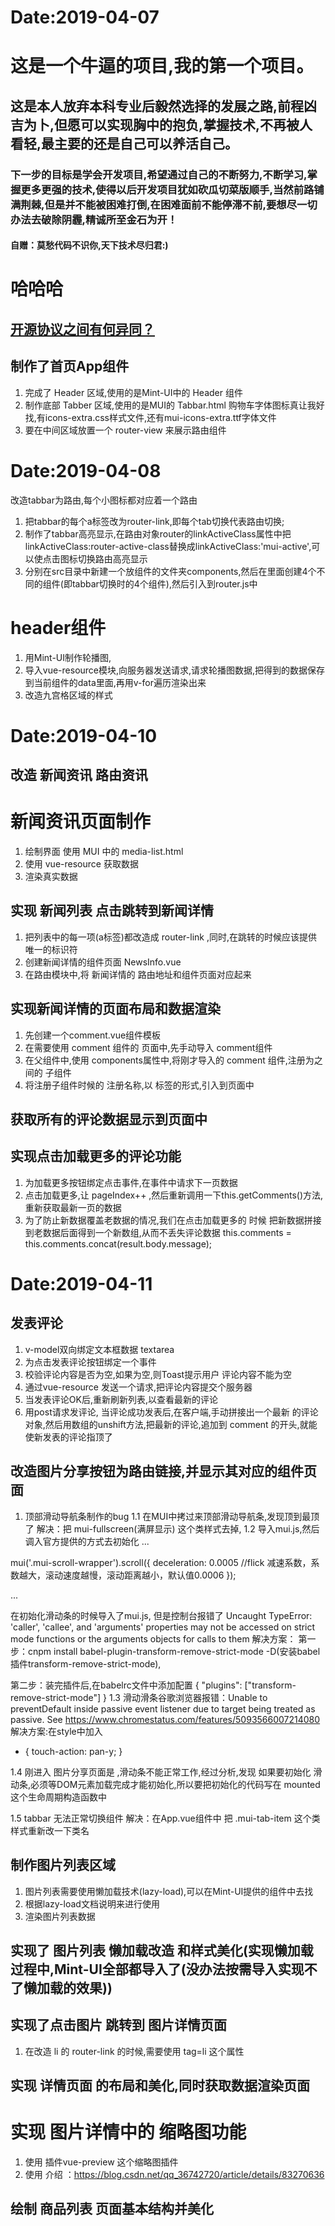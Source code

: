 # Date:2019-04-07
# 这是一个牛逼的项目,我的第一个项目。

## 这是本人放弃本科专业后毅然选择的发展之路,前程凶吉为卜,但愿可以实现胸中的抱负,掌握技术,不再被人看轻,最主要的还是自己可以养活自己。

### 下一步的目标是学会开发项目,希望通过自己的不断努力,不断学习,掌握更多更强的技术,使得以后开发项目犹如砍瓜切菜版顺手,当然前路铺满荆棘,但是并不能被困难打倒,在困难面前不能停滞不前,要想尽一切办法去破除阴霾,精诚所至金石为开！

#### 自赠：莫愁代码不识你,天下技术尽归君:) 
# 哈哈哈

## [开源协议之间有何异同？](https://www.zhihu.com/question/19568896/answer/20907890)


## 制作了首页App组件
1. 完成了 Header 区域,使用的是Mint-UI中的 Header 组件
2. 制作底部 Tabber 区域,使用的是MUI的 Tabbar.html
   购物车字体图标真让我好找,有icons-extra.css样式文件,还有mui-icons-extra.ttf字体文件
3. 要在中间区域放置一个 router-view 来展示路由组件

# Date:2019-04-08
改造tabbar为路由,每个小图标都对应着一个路由
1. 把tabbar的每个a标签改为router-link,即每个tab切换代表路由切换;
2. 制作了tabbar高亮显示,在路由对象router的linkActiveClass属性中把linkActiveClass:router-active-class替换成linkActiveClass:'mui-active',可以使点击图标切换路由高亮显示
4. 分别在src目录中新建一个放组件的文件夹components,然后在里面创建4个不同的组件(即tabbar切换时的4个组件),然后引入到router.js中

# header组件
1. 用Mint-UI制作轮播图,
2. 导入vue-resource模块,向服务器发送请求,请求轮播图数据,把得到的数据保存到当前组件的data里面,再用v-for遍历渲染出来
3. 改造九宫格区域的样式


# Date:2019-04-10
## 改造 新闻资讯 路由资讯

# 新闻资讯页面制作
1. 绘制界面 使用 MUI 中的 media-list.html
2. 使用 vue-resource 获取数据
3. 渲染真实数据

## 实现 新闻列表 点击跳转到新闻详情
1. 把列表中的每一项(a标签)都改造成 router-link ,同时,在跳转的时候应该提供唯一的标识符
2. 创建新闻详情的组件页面 NewsInfo.vue
3. 在路由模块中,将 新闻详情的 路由地址和组件页面对应起来

## 实现新闻详情的页面布局和数据渲染
1. 先创建一个comment.vue组件模板
2. 在需要使用 comment 组件的 页面中,先手动导入 comment组件
3. 在父组件中,使用 components属性中,将刚才导入的 comment 组件,注册为之间的 子组件
4. 将注册子组件时候的 注册名称,以 标签的形式,引入到页面中

## 获取所有的评论数据显示到页面中

## 实现点击加载更多的评论功能
1. 为加载更多按钮绑定点击事件,在事件中请求下一页数据
2. 点击加载更多,让 pageIndex++ ,然后重新调用一下this.getComments()方法,重新获取最新一页的数据
3. 为了防止新数据覆盖老数据的情况,我们在点击加载更多的 时候 把新数据拼接到老数据后面得到一个新数组,从而不丢失评论数据 this.comments = this.comments.concat(result.body.message);

# Date:2019-04-11
## 发表评论
1. v-model双向绑定文本框数据 textarea
2. 为点击发表评论按钮绑定一个事件
3. 校验评论内容是否为空,如果为空,则Toast提示用户 评论内容不能为空
4. 通过vue-resource 发送一个请求,把评论内容提交个服务器
5. 当发表评论OK后,重新刷新列表,以查看最新的评论
6. 用post请求发评论, 当评论成功发表后,在客户端,手动拼接出一个最新 的评论对象,然后用数组的unshift方法,把最新的评论,追加到 comment 的开头,就能使新发表的评论指顶了

## 改造图片分享按钮为路由链接,并显示其对应的组件页面
1. 顶部滑动导航条制作的bug
1.1 在MUI中拷过来顶部滑动导航条,发现顶到最顶了 解决：把 mui-fullscreen(满屏显示) 这个类样式去掉,
1.2 导入mui.js,然后调入官方提供的方式去初始化
...

mui('.mui-scroll-wrapper').scroll({
	deceleration: 0.0005 //flick 减速系数，系数越大，滚动速度越慢，滚动距离越小，默认值0.0006
});

...

在初始化滑动条的时候导入了mui.js, 但是控制台报错了 Uncaught TypeError: 'caller', 'callee', and 'arguments' properties may not be accessed on strict mode functions or the arguments objects for calls to them
解决方案：
第一步：cnpm install babel-plugin-transform-remove-strict-mode -D(安装babel插件transform-remove-strict-mode),
         
第二步：装完插件后,在babelrc文件中添加配置
{
    "plugins": ["transform-remove-strict-mode"]
}
1.3 滑动滑条谷歌浏览器报错：Unable to preventDefault inside passive event listener due to target being treated as passive. See https://www.chromestatus.com/features/5093566007214080
解决方案:在style中加入
* {
  touch-action: pan-y;
}

1.4 刚进入 图片分享页面是 ,滑动条不能正常工作,经过分析,发现 如果要初始化 滑动条,必须等DOM元素加载完成才能初始化,所以要把初始化的代码写在
mounted这个生命周期构造函数中

1.5 tabbar 无法正常切换组件
解决：在App.vue组件中 把 .mui-tab-item 这个类样式重新改一下类名


## 制作图片列表区域
1. 图片列表需要使用懒加载技术(lazy-load),可以在Mint-UI提供的组件中去找
2. 根据lazy-load文档说明来进行使用
3. 渲染图片列表数据

## 实现了 图片列表 懒加载改造 和样式美化(实现懒加载过程中,Mint-UI全部都导入了(没办法按需导入实现不了懒加载的效果))


## 实现了点击图片 跳转到 图片详情页面
1. 在改造 li 的 router-link 的时候,需要使用 tag=li 这个属性

## 实现 详情页面 的布局和美化,同时获取数据渲染页面

# 实现 图片详情中的 缩略图功能
1. 使用 插件vue-preview 这个缩略图插件
2. 使用 介绍 ：https://blog.csdn.net/qq_36742720/article/details/83270636


## 绘制 商品列表 页面基本结构并美化

